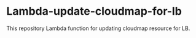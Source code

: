 Lambda-update-cloudmap-for-lb
=============================

This repository Lambda function for updating cloudmap resource for LB.